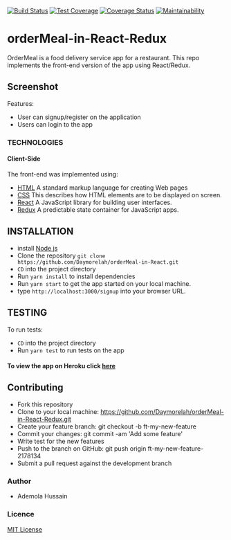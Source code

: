 [![Build Status](https://travis-ci.org/Daymorelah/orderMeal-in-React-Redux.svg?branch=development)](https://travis-ci.org/Daymorelah/orderMeal-in-React-Redux)
[![Test Coverage](https://api.codeclimate.com/v1/badges/d1d3edcb0e5960129d31/test_coverage)](https://codeclimate.com/github/Daymorelah/orderMeal-in-React-Redux/test_coverage)
[![Coverage Status](https://coveralls.io/repos/github/Daymorelah/orderMeal-in-React-Redux/badge.svg?branch=ch-integrate-coveralls-163748669)](https://coveralls.io/github/Daymorelah/orderMeal-in-React-Redux?branch=ch-integrate-coveralls-163748669)
[![Maintainability](https://api.codeclimate.com/v1/badges/d1d3edcb0e5960129d31/maintainability)](https://codeclimate.com/github/Daymorelah/orderMeal-in-React-Redux/maintainability)

# orderMeal-in-React-Redux
OrderMeal is a food delivery service app for a restaurant. This repo implements the front-end version of the app using React/Redux.

## Screenshot

Features:
- User can signup/register on the application
- Users can login to the app

### TECHNOLOGIES
#### Client-Side
The front-end was implemented using:
* [HTML](https://www.w3schools.com/Html/) A standard markup language for creating Web pages
* [CSS](https://www.w3schools.com/css/css_intro.asp) This describes how HTML elements are to be displayed on screen.
* [React](https://reactjs.org/) A JavaScript library for building user interfaces.
* [Redux](https://redux.js.org/) A predictable state container for JavaScript apps.

## INSTALLATION
 * install [Node js](https://nodejs.org/en/)
 * Clone the repository `git clone https://github.com/Daymorelah/orderMeal-in-React.git` 
 * `CD` into the project directory
 * Run `yarn install` to install dependencies
 * Run `yarn start` to get the app started on your local machine.
 * type `http://localhost:3000/signup` into your browser URL.
 
## TESTING
To run tests:
* `CD` into the project directory
* Run `yarn test` to run tests on the app

#### To view the app on Heroku click [here](https://omeal.herokuapp.com/singup)

## Contributing
* Fork this repository
* Clone to your local machine: https://github.com/Daymorelah/orderMeal-in-React-Redux.git
* Create your feature branch: git checkout -b ft-my-new-feature
* Commit your changes: git commit -am 'Add some feature'
* Write test for the new features
* Push to the branch on GitHub: git push origin ft-my-new-feature-2178134
* Submit a pull request against the development branch

### Author
* Ademola Hussain

### Licence
[MIT License](https://github.com/Daymorelah/orderMeal-in-React-Redux/blob/master/LICENSE)
 
